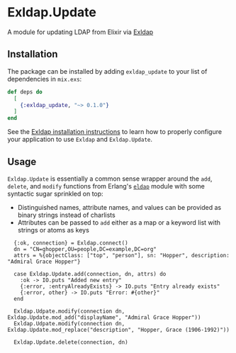 # Exldap.Update

A module for updating LDAP from Elixir via [Exldap](https://hexdocs.pm/exldap)

## Installation

The package can be installed by adding `exldap_update` to your list of
dependencies in `mix.exs`:

```elixir
def deps do
  [
    {:exldap_update, "~> 0.1.0"}
  ]
end
```

See the [Exldap installation instructions](https://hexdocs.pm/exldap/readme.html) to
learn how to properly configure your application to use `Exldap` and `Exldap.Update`.

## Usage

`Exldap.Update` is essentially a common sense wrapper around the `add`, `delete`,
and `modify` functions from Erlang's [`eldap`](http://erlang.org/doc/man/eldap.html)
module with some syntactic sugar sprinkled on top:

* Distinguished names, attribute names, and values can be provided as binary strings
  instead of charlists
* Attributes can be passed to `add` either as a map or a keyword list with strings
  or atoms as keys

```
  {:ok, connection} = Exldap.connect()
  dn = "CN=ghopper,OU=people,DC=example,DC=org"
  attrs = %{objectClass: ["top", "person"], sn: "Hopper", description: "Admiral Grace Hopper"}
  
  case Exldap.Update.add(connection, dn, attrs) do
    :ok -> IO.puts "Added new entry"
    {:error, :entryAlreadyExists} -> IO.puts "Entry already exists"
    {:error, other} -> IO.puts "Error: #{other}"
  end

  Exldap.Udpate.modify(connection dn, Exldap.Update.mod_add("displayName", "Admiral Grace Hopper"))
  Exldap.Udpate.modify(connection dn, Exldap.Update.mod_replace("description", "Hopper, Grace (1906-1992)"))
  
  Exldap.Update.delete(connection, dn)
```
